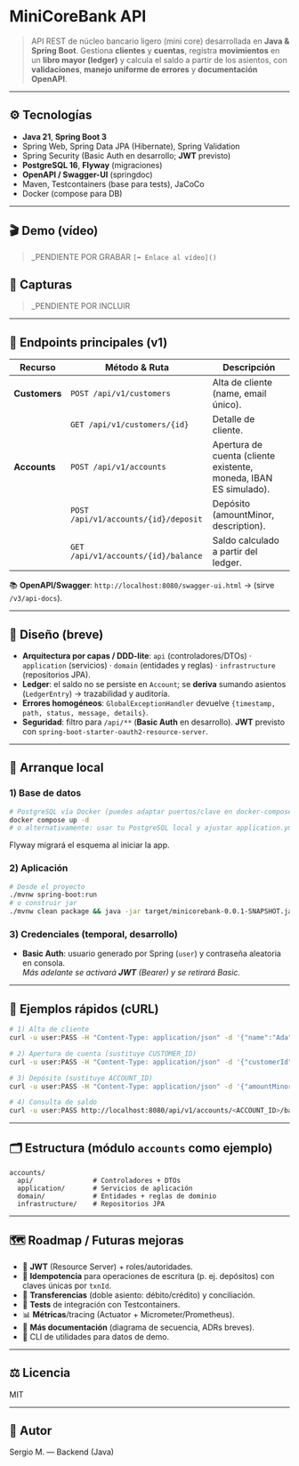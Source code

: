 # MiniCoreBank API

> API REST de núcleo bancario ligero (mini core) desarrollada en **Java & Spring Boot**. 
> Gestiona **clientes** y **cuentas**, registra **movimientos** en un **libro mayor (ledger)** y calcula el saldo a partir de los asientos, con **validaciones**, **manejo uniforme de errores** y **documentación OpenAPI**.

---

## ⚙️ Tecnologías

- **Java 21**, **Spring Boot 3**
- Spring Web, Spring Data JPA (Hibernate), Spring Validation
- Spring Security (Basic Auth en desarrollo; **JWT** previsto)
- **PostgreSQL 16**, **Flyway** (migraciones)
- **OpenAPI / Swagger-UI** (springdoc)
- Maven, Testcontainers (base para tests), JaCoCo
- Docker (compose para DB)

---

## 🎬 Demo (vídeo)
> _PENDIENTE POR GRABAR 
`[➡️ Enlace al vídeo]()`

## 📸 Capturas
> _PENDIENTE POR INCLUIR

---

## 🧭 Endpoints principales (v1)

| Recurso | Método & Ruta | Descripción |
|---|---|---|
| **Customers** | `POST /api/v1/customers` | Alta de cliente (name, email único). |
|  | `GET /api/v1/customers/{id}` | Detalle de cliente. |
| **Accounts** | `POST /api/v1/accounts` | Apertura de cuenta (cliente existente, moneda, IBAN ES simulado). |
|  | `POST /api/v1/accounts/{id}/deposit` | Depósito (amountMinor, description). |
|  | `GET /api/v1/accounts/{id}/balance` | Saldo calculado a partir del ledger. |

📚 **OpenAPI/Swagger**: `http://localhost:8080/swagger-ui.html` → (sirve `/v3/api-docs`).

---

## 🧱 Diseño (breve)
- **Arquitectura por capas / DDD-lite**: `api` (controladores/DTOs) · `application` (servicios) · `domain` (entidades y reglas) · `infrastructure` (repositorios JPA).
- **Ledger**: el saldo no se persiste en `Account`; se **deriva** sumando asientos (`LedgerEntry`) → trazabilidad y auditoría.
- **Errores homogéneos**: `GlobalExceptionHandler` devuelve `{timestamp, path, status, message, details}`.
- **Seguridad**: filtro para `/api/**` (**Basic Auth** en desarrollo). **JWT** previsto con `spring-boot-starter-oauth2-resource-server`.

---

## 🚀 Arranque local

### 1) Base de datos
```bash
# PostgreSQL vía Docker (puedes adaptar puertos/clave en docker-compose.yml)
docker compose up -d
# o alternativamente: usar tu PostgreSQL local y ajustar application.yml
```
Flyway migrará el esquema al iniciar la app.

### 2) Aplicación
```bash
# Desde el proyecto
./mvnw spring-boot:run
# o construir jar
./mvnw clean package && java -jar target/minicorebank-0.0.1-SNAPSHOT.jar
```

### 3) Credenciales (temporal, desarrollo)
- **Basic Auth**: usuario generado por Spring (`user`) y contraseña aleatoria en consola.  
  _Más adelante se activará **JWT** (Bearer) y se retirará Basic._

---

## 🔎 Ejemplos rápidos (cURL)

```bash
# 1) Alta de cliente
curl -u user:PASS -H "Content-Type: application/json" -d '{"name":"Ada","email":"ada@example.com"}'   http://localhost:8080/api/v1/customers

# 2) Apertura de cuenta (sustituye CUSTOMER_ID)
curl -u user:PASS -H "Content-Type: application/json" -d '{"customerId":"<CUSTOMER_ID>","currency":"EUR"}'   http://localhost:8080/api/v1/accounts

# 3) Depósito (sustituye ACCOUNT_ID)
curl -u user:PASS -H "Content-Type: application/json" -d '{"amountMinor":1000,"description":"Ingreso inicial"}'   http://localhost:8080/api/v1/accounts/<ACCOUNT_ID>/deposit

# 4) Consulta de saldo
curl -u user:PASS http://localhost:8080/api/v1/accounts/<ACCOUNT_ID>/balance
```

---

## 🗂️ Estructura (módulo `accounts` como ejemplo)

```
accounts/
  api/               # Controladores + DTOs
  application/       # Servicios de aplicación
  domain/            # Entidades + reglas de dominio
  infrastructure/    # Repositorios JPA
```

---

## 🗺️ Roadmap / Futuras mejoras
- 🔐 **JWT** (Resource Server) + roles/autoridades.
- 🔁 **Idempotencia** para operaciones de escritura (p. ej. depósitos) con claves únicas por `txnId`.
- 🔄 **Transferencias** (doble asiento: débito/crédito) y conciliación.
- 🧪 **Tests** de integración con Testcontainers.
- 📊 **Métricas**/tracing (Actuator + Micrometer/Prometheus).
- 📝 **Más documentación** (diagrama de secuencia, ADRs breves).
- 🧰 CLI de utilidades para datos de demo.

---

## ⚖️ Licencia
MIT

---

## 👤 Autor
Sergio M. — Backend (Java)
